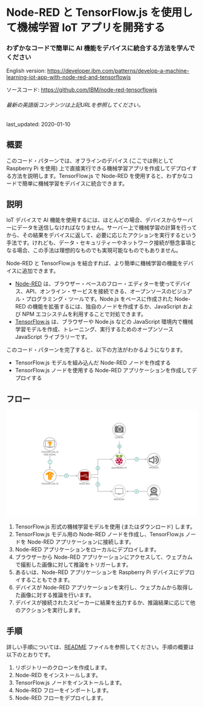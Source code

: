 # Node-RED と TensorFlow.js を使用して機械学習 IoT アプリを開発する

### わずかなコードで簡単に AI 機能をデバイスに統合する方法を学んでください

English version: https://developer.ibm.com/patterns/develop-a-machine-learning-iot-app-with-node-red-and-tensorflowjs
  
ソースコード: https://github.com/IBM/node-red-tensorflowjs

###### 最新の英語版コンテンツは上記URLを参照してください。
last_updated: 2020-01-10

 ## 概要

このコード・パターンでは、オフラインのデバイス (ここでは例として Raspberry Pi を使用) 上で直接実行できる機械学習アプリを作成してデプロイする方法を説明します。TensorFlow.js で Node-RED を使用すると、わずかなコードで簡単に機械学習をデバイスに統合できます。

## 説明

IoT デバイスで AI 機能を使用するには、ほとんどの場合、デバイスからサーバーにデータを送信しなければなりません。サーバー上で機械学習の計算を行ってから、その結果をデバイスに返して、必要に応じたアクションを実行するという手法です。けれども、データ・セキュリティーやネットワーク接続が懸念事項となる場合、この手法は理想的なものでも実現可能なものでもありません。

Node-RED と TensorFlow.js を結合すれば、より簡単に機械学習の機能をデバイスに追加できます。

* [Node-RED](https://nodered.org/) は、ブラウザー・ベースのフロー・エディターを使ってデバイス、API、オンライン・サービスを接続できる、オープンソースのビジュアル・プログラミング・ツールです。Node.js をベースに作成された Node-RED の機能を拡張するには、独自のノードを作成するか、JavaScript および NPM エコシステムを利用することで対処できます。
* [TensorFlow.js](https://www.tensorflow.org/js/) は、ブラウザーや Node.js などの JavaScript 環境内で機械学習モデルを作成、トレーニング、実行するためのオープンソース JavaScript ライブラリーです。

このコード・パターンを完了すると、以下の方法がわかるようになります。

* TensorFlow.js モデルを組み込んだ Node-RED ノードを作成する
* TensorFlow.js ノードを使用する Node-RED アプリケーションを作成してデプロイする

## フロー

![Node-RED および TensorFlow.js アーキテクチャーのフロー図](./images/node-red-tensorflowjs-architecture-flow-diagram.png)

1. TensorFlow.js 形式の機械学習モデルを使用 (またはダウンロード) します。
1. TensorFlow.js モデル用の Node-RED ノードを作成し、TensorFlow.js ノードを Node-RED アプリケーションに接続します。
1. Node-RED アプリケーションをローカルにデプロイします。
1. ブラウザーから Node-RED アプリケーションにアクセスして、ウェブカムで撮影した画像に対して推論をトリガーします。
1. あるいは、Node-RED アプリケーションを Raspberry Pi デバイスにデプロイすることもできます。
1. デバイスが Node-RED アプリケーションを実行し、ウェブカムから取得した画像に対する推論を行います。
1. デバイスが接続されたスピーカーに結果を出力するか、推論結果に応じて他のアクションを実行します。

## 手順

詳しい手順については、[README](https://github.com/IBM/node-red-tensorflowjs/blob/master/README.md) ファイルを参照してください。手順の概要は以下のとおりです。

1. リポジトリーのクローンを作成します。
1. Node-RED をインストールします。
1. TensorFlow.js ノードをインストールします。
1. Node-RED フローをインポートします。
1. Node-RED フローをデプロイします。
